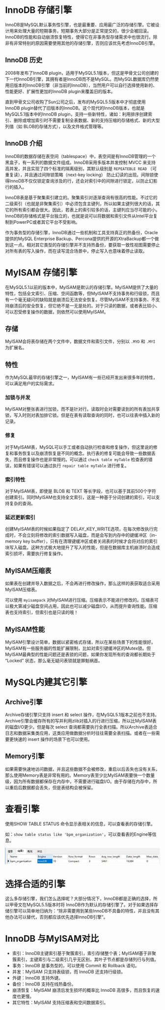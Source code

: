 # InnoDB 存储引擎

InnoDB是MySQL默认事务性引擎，也是最重要、应用最广泛的存储引擎。它被设计用来处理大量的短期事务，短期事务大部分是正常提交的，很少会被回滚。InnoDB的性能和自动崩溃恢复特性，使得它在非事务型存储需求中也很流行。除非有非常特别的原因需要使用其他的存储引擎，否则应该优先考虑InnoDB引擎。

## InnoDB 历史

2008年发布了InnoDB plugin，适用于MySQL5.1版本，但这是甲骨文公司创建的下一代InnoDB引擎，其拥有者是InnoDB而不是MySQL。而MySQL数据库仍然使用旧版本的InnoDB引擎（非当前的InnoDB），当然用户可以自行选择使用新的、性能更好、扩展性更加的InnoDB plugin来覆盖旧的版本。

直到甲骨文公司收购了Sun公司之后，发布的MySQL5.5版本中才彻底使用InnoDB plugin替代了旧版本的InnoDB。这个现代的InnoDB版本，也就是MySQL5.1版本中的InnoDB plugin，支持一些新特性，诸如：利用排序创建索引、删除或增加索引时不需要复制全表数据、新的支持压缩的存储格式、新的大型列值（如 BLOB的存储方式），以及文件格式管理等。

## InnoDB 介绍

InnoDB的数据存储在表空间（tablespace）中，表空间是有InnoDB管理的一个黑盒子，有一系列的数据文件组成。InnoDB采用多版本并发控制 MVCC 来支持高并发，并且实现了四个标准的隔离级别，其默认级别是 `REPEATEBLE READ` （可重复读），并且通过间隙锁策略（next-key locking） 防止幻读的出现。间隙锁使得InnoDB不仅仅锁定查询涉及的行，还会对索引中的间隙进行锁定，以防止幻影行的插入。

InnoDB表是基于聚集索引建立的。聚集索引对逐渐查询有很高的性能。不过它的二级索引（也就是非聚集索引）中必须包含主键列，所以如果主键列很大的话，其它的所有索引都会很大。因此，若表上的索引较多的话，主键列应当尽可能的小。InnoDB的存储格式是平台独立的，也就是说可以将数据和索引文件从Intel平台复制到PowerPC或者其它平台不受影响。

作为事务型的存储引擎，InnoDB通过一些机制和工具支持真正的热备份，Oracle提供的MySQL Enterprise Backup、Percona提供的开源的XtraBackup都一个做到这一点。相对其它类型的存储引擎并不支持热备份，要获取一致性视图需要停止对所有表的写入操作，而在读写混合场景中，停止写入也意味着停止读取。

# MyISAM 存储引擎

在MySQL5.1以前的版本中，MyISAM是默认的存储引擎。MyISAM提供了大量的特性，包括全文索引、压缩、空间函数等，但MyISAM不支持事务和行级锁，而且有一个毫无疑问的缺陷就是崩溃后无法安全恢复。尽管MyISAM不支持事务、不支持崩溃后的安全恢复，但它绝不是一无是处的。对于只读的数据，或者表比较小、可以忍受修复操作的数据，则依然可以使用MyISAM。

## 存储

MyISAM会将表存储在两个文件中，数据文件和索引文件，分别以 `.MYD` 和 `.MYI` 为扩展名。

## 特性

作为MySQL最早的存储引擎之一，MyISAM有一些已经开发出来很多年的特性，可以满足用户的实际需求。

### 加锁与并发

MyISAM对整张表进行加锁，而不是针对行。读取时会对需要读到的所有表加共享锁，写入时则对表加排它锁。但是在表有读取查询的同时，也可以往表中插入新的记录。

### 修复 

对于MyISAM表，MySQL可以手工或者自动执行检查和修复操作，但这里说的修复和事务恢复以及崩溃恢复是不同的概念。执行表的修复可能会导致一些数据丢失，而且修复操作也是非常慢的。可以通过 `check table myTable` 检查表的错误，如果有错误可以通过执行 `repair table myTable` 进行修复。

### 索引特性

对于MyISAM表，即使是 BLOB 和 TEXT 等长字段，也可以基于其前500个字符创建索引。同时MyISAM也支持全文索引，这是一种基于分词创建的索引，可以支持复杂的查询。

### 延迟更新索引

创建MyISAM表的时候如果指定了 DELAY_KEY_WRITE选项，在每次修改执行完成时，不会立刻将修改的索引数据写入磁盘，而是会写到内存中的键缓冲区（in-memory key buffer），只有在清理键缓冲区或者关闭表的时候才会将对应的索引块写入磁盘。这种方式极大地提升了写入的性能，但是在数据库主机崩溃时会造成索引损坏，需要执行修复操作。

## MyISAM压缩表

如果表在创建并导入数据之后，不会再进行修改操作，那么这样的表获取适合采用MyISAM压缩表。

可以使用 `myisampack` 对MyISAM进行压缩。压缩表示不能进行修改的。压缩表可以极大第减少磁盘空间占用，因此也可以减少磁盘I/O，从而提升查询性能。压缩表也支持索引，但索引也是只读的哦！

## MyISAM性能

MyISAM引擎设计简单，数据以紧密格式存储，所以在某些场景下的性能很好。MyISAM有一些服务器的性能扩展限制，比如对索引键缓冲区的Mutex锁。但MyISAM最典型的性能问题还是表锁的问题，如果你发现所有的查询都长期处于 “Locked” 状态，那么毫无疑问表锁就是罪魁祸首。

# MySQL内建其它引擎

## Archive引擎

Archive存储引擎只支持 insert 和 select 操作，在MySQL5.1版本之前也不支持。Archive引擎会缓存所有的写并利用zlib对插入的行进行压缩，所以比MyISAM表的磁盘I/O更少。但是每次 select 查询都需要执行全表扫描。所以Archive表适合日志和数据采集类应用，这类应用做数据分析时往往需要全表扫描。或者在一些需要更快速的 insert 操作的场景下也可以使用。

## Memory引擎

如果需要快速地访问数据，并且这些数据不会被修改，重启以后丢失也没有关系，那么使用Memory表是非常有用的。Memory表至少比MyISAM表要快一个数量级，因为所有数据都保存在内存中，不需要进行磁盘I/O。由于存储在内存中，所以重启后数据都会丢失，但是表结构会被保留。

# 查看引擎

使用SHOW TABLE STATUS 命令显示表相关的信息，可以查看表的存储引擎。

如：`show table status like 'bpm_organization'`，可以查看表的Engine等信息。

<img src="images/01-01.jpg" />

# 选择合适的引擎

这么多存储引擎，我们怎么选择呢？大部分情况下，InnoDB都是正确的选择，所以甲骨文在MySQL5.5版本时将 InnoDB作为默认的存储引擎了。对于如果选择存储引擎可以简单地归纳为：“除非需要用到某些InnoDB不具备的特性，并且没有其他办法可以替代，否则都应该优先选择InnoDB引擎”。

# InnoDB 与MyISAM对比

- 索引：InnoDB主键索引基于聚簇索引，索引存储整个表；MyISAM基于非聚簇索引，主键索引与二级索引几乎无区别，其叶子节点都是存储列行与列值。
- 事务：InnoDB 是事务型的，可以使用 Commit 和 Rollback 语句。
- 并发：MyISAM 只支持表级锁，而 InnoDB 还支持行级锁。
- 外键：InnoDB 支持外键。
- 备份：InnoDB 支持在线热备份。
- 崩溃恢复：MyISAM 崩溃后发生损坏的概率比 InnoDB 高很多，而且恢复的速度也更慢。
- 其它特性：MyISAM 支持压缩表和空间数据索引。